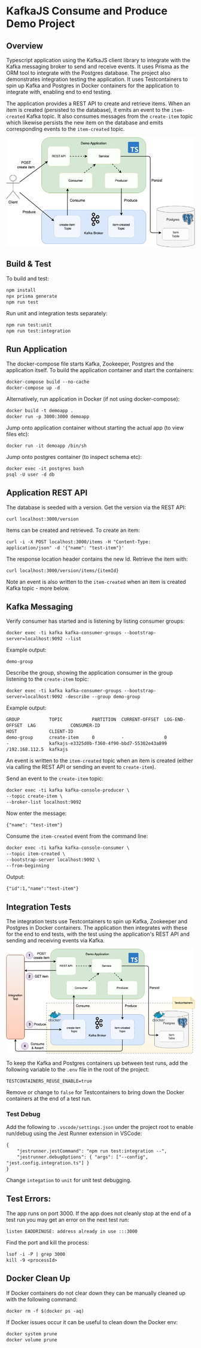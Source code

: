 # KafkaJS Consume and Produce Demo Project

## Overview

Typescript application using the KafkaJS client library to integrate with the Kafka messaging broker to send and receive events.  It uses Prisma as the ORM tool to integrate with the Postgres database.  The project also demonstrates integration testing the application.  It uses Testcontainers to spin up Kafka and Postgres in Docker containers for the application to integrate with, enabling end to end testing.

The application provides a REST API to create and retrieve items.  When an item is created (persisted to the database), it emits an event to the `item-created` Kafka topic.  It also consumes messages from the `create-item` topic which likewise persists the new item on the database and emits corresponding events to the `item-created` topic.


![Demo Application](kafkajs-consume-produce.png)


## Build & Test

To build and test:

```
npm install
npx prisma generate
npm run test
```

Run unit and integration tests separately:
```
npm run test:unit
npm run test:integration
```

## Run Application

The docker-compose file starts Kafka, Zookeeper, Postgres and the application itself.  To build the application container and start the containers:
```
docker-compose build --no-cache
docker-compose up -d
```

Alternatively, run application in Docker (if not using docker-compose):
```
docker build -t demoapp .
docker run -p 3000:3000 demoapp
```

Jump onto application container without starting the actual app (to view files etc):
```
docker run -it demoapp /bin/sh
```

Jump onto postgres container (to inspect schema etc):
```
docker exec -it postgres bash
psql -U user -d db
```

## Application REST API

The database is seeded with a version.  Get the version via the REST API:
```
curl localhost:3000/version
```

Items can be created and retrieved. To create an item:
```
curl -i -X POST localhost:3000/items -H "Content-Type: application/json" -d '{"name": "test-item"}'
```

The response location header contains the new Id.  Retrieve the item with:
```
curl localhost:3000/version/items/{itemId}
```

Note an event is also written to the `item-created` when an item is created Kafka topic - more below.

## Kafka Messaging

Verify consumer has started and is listening by listing consumer groups:
```
docker exec -ti kafka kafka-consumer-groups --bootstrap-server=localhost:9092 --list
```
Example output:
```
demo-group
```

Describe the group, showing the application consumer in the group listening to the `create-item` topic:
```
docker exec -ti kafka kafka-consumer-groups --bootstrap-server=localhost:9092 -describe --group demo-group
```
Example output:
```
GROUP           TOPIC           PARTITION  CURRENT-OFFSET  LOG-END-OFFSET  LAG             CONSUMER-ID                                  HOST            CLIENT-ID
demo-group      create-item     0          -               0               -               kafkajs-e3325d0b-f360-4f90-bbd7-55302e43a899 /192.168.112.5  kafkajs
```

An event is written to the `item-created` topic when an item is created (either via calling the REST API or sending an event to `create-item`).

Send an event to the `create-item` topic:
```
docker exec -ti kafka kafka-console-producer \
--topic create-item \
--broker-list localhost:9092
```

Now enter the message:
```
{"name": "test-item"}
```

Consume the `item-created` event from the command line:
```
docker exec -ti kafka kafka-console-consumer \
--topic item-created \
--bootstrap-server localhost:9092 \
--from-beginning
```
Output:
```
{"id":1,"name":"test-item"}
```

## Integration Tests

The integration tests use Testcontainers to spin up Kafka, Zookeeper and Postgres in Docker containers.  The application then integrates with these for the end to end tests, with the test using the application's REST API and sending and receiving events via Kafka.

![Demo Application](integration-test.png)

To keep the Kafka and Postgres containers up between test runs, add the following variable to the `.env` file in the root of the project:
```
TESTCONTAINERS_REUSE_ENABLE=true
```
Remove or change to `false` for Testcontainers to bring down the Docker containers at the end of a test run.

### Test Debug

Add the following to `.vscode/settings.json` under the project root to enable run/debug using the Jest Runner extension in VSCode:
```
{
    "jestrunner.jestCommand": "npm run test:integration --",
    "jestrunner.debugOptions": { "args": ["--config", "jest.config.integration.ts"] }
}
```

Change `integation` to `unit` for unit test debugging.

## Test Errors:

The app runs on port 3000.  If the app does not cleanly stop at the end of a test run you may get an error on the next test run:

```
listen EADDRINUSE: address already in use :::3000
```

Find the port and kill the process:
```
lsof -i -P | grep 3000
kill -9 <processId>
```

## Docker Clean Up

If Docker containers do not clear down they can be manually cleaned up with the following command:
```
docker rm -f $(docker ps -aq)
```

If Docker issues occur it can be useful to clean down the Docker env:
```
docker system prune
docker volume prune
```
